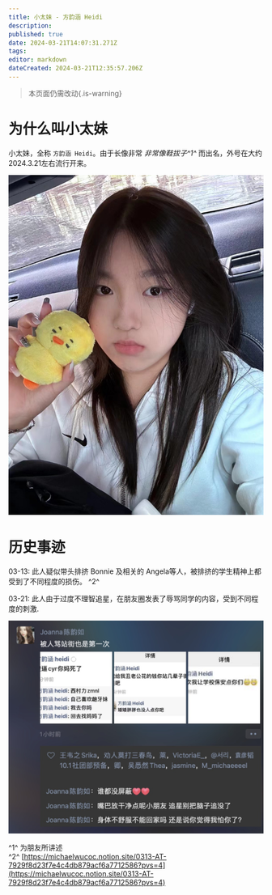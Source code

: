 ```yaml
---
title: 小太妹 - 方韵涵 Heidi
description: 
published: true
date: 2024-03-21T14:07:31.271Z
tags: 
editor: markdown
dateCreated: 2024-03-21T12:35:57.206Z
---
```


> 本页面仍需改动{.is-warning}

# 为什么叫小太妹

小太妹，全称 `方韵涵 Heidi`。由于长像非常 *非常像鞋拔子^1^* 而出名，外号在大约2024.3.21左右流行开来。

![](/1101711018310_.pic.jpg)

# 历史事迹

03-13: 此人疑似带头排挤 Bonnie 及相关的 Angela等人，被排挤的学生精神上都受到了不同程度的损伤。 ^2^

03-21: 此人由于过度不理智追星，在朋友圈发表了辱骂同学的内容，受到不同程度的刺激.

![1091711018293_.pic.jpg](/1091711018293_.pic.jpg)

  
^1^ 为朋友所讲述  
^2^ [https://michaelwucoc.notion.site/0313-AT-7929f8d23f7e4c4db879acf6a7712586?pvs=4](https://michaelwucoc.notion.site/0313-AT-7929f8d23f7e4c4db879acf6a7712586?pvs=4)